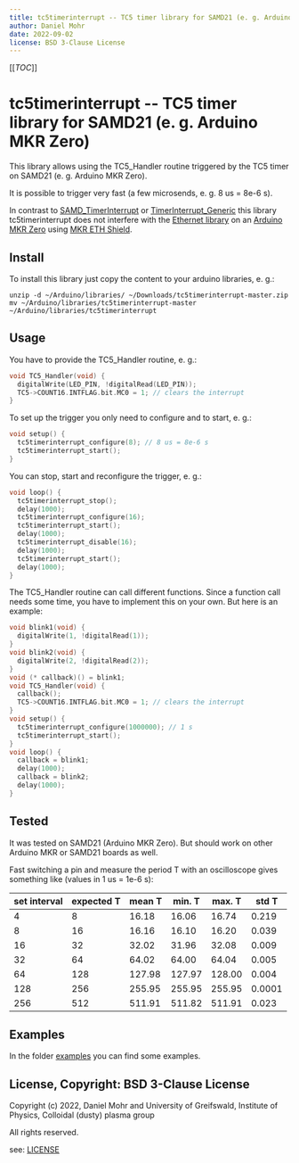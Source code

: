 ```yaml
---
title: tc5timerinterrupt -- TC5 timer library for SAMD21 (e. g. Arduino MKR Zero)
author: Daniel Mohr
date: 2022-09-02
license: BSD 3-Clause License
---
```


[[_TOC_]]

# tc5timerinterrupt -- TC5 timer library for SAMD21 (e. g. Arduino MKR Zero)

This library allows using the TC5_Handler routine triggered by
the TC5 timer on SAMD21 (e. g. Arduino MKR Zero).

It is possible to trigger very fast (a few microsends, e. g. 8 us = 8e-6 s).

In contrast to
[SAMD_TimerInterrupt](https://www.arduino.cc/reference/en/libraries/samd_timerinterrupt/)
or
[TimerInterrupt_Generic](https://www.arduino.cc/reference/en/libraries/timerinterrupt_generic/)
this library tc5timerinterrupt does not interfere with the
[Ethernet library](https://www.arduino.cc/reference/en/libraries/ethernet/)
on an [Arduino MKR Zero](https://docs.arduino.cc/hardware/mkr-zero) using
[MKR ETH Shield](https://docs.arduino.cc/hardware/mkr-eth-shield).

## Install

To install this library just copy the content to your arduino libraries, e. g.:

```shell
unzip -d ~/Arduino/libraries/ ~/Downloads/tc5timerinterrupt-master.zip
mv ~/Arduino/libraries/tc5timerinterrupt-master ~/Arduino/libraries/tc5timerinterrupt
```

## Usage

You have to provide the TC5_Handler routine, e. g.:

```c
void TC5_Handler(void) {
  digitalWrite(LED_PIN, !digitalRead(LED_PIN));
  TC5->COUNT16.INTFLAG.bit.MC0 = 1; // clears the interrupt
}
```

To set up the trigger you only need to configure and to start, e. g.:

```c
void setup() {
  tc5timerinterrupt_configure(8); // 8 us = 8e-6 s
  tc5timerinterrupt_start();
}
```

You can stop, start and reconfigure the trigger, e. g.:

```c
void loop() {
  tc5timerinterrupt_stop();
  delay(1000);
  tc5timerinterrupt_configure(16);
  tc5timerinterrupt_start();
  delay(1000);
  tc5timerinterrupt_disable(16);
  delay(1000);
  tc5timerinterrupt_start();
  delay(1000);
}
```

The TC5_Handler routine can call different functions. Since a function call
needs some time, you have to implement this on your own.
But here is an example:

```c
void blink1(void) {
  digitalWrite(1, !digitalRead(1));
}
void blink2(void) {
  digitalWrite(2, !digitalRead(2));
}
void (* callback)() = blink1;
void TC5_Handler(void) {
  callback();
  TC5->COUNT16.INTFLAG.bit.MC0 = 1; // clears the interrupt
}
void setup() {
  tc5timerinterrupt_configure(1000000); // 1 s
  tc5timerinterrupt_start();
}
void loop() {
  callback = blink1;
  delay(1000);
  callback = blink2;
  delay(1000);
}
```

## Tested

It was tested on SAMD21 (Arduino MKR Zero).
But should work on other Arduino MKR or SAMD21 boards as well.

Fast switching a pin and measure the period T with an oscilloscope gives
something like (values in 1 us = 1e-6 s):

| set interval | expected T | mean T | min. T | max. T | std T | 
| ------ | ------ | ------ | ------ | ------ | ------ |
| 4 | 8 | 16.18 | 16.06 | 16.74 | 0.219 |
| 8 | 16 | 16.16 | 16.10 | 16.20 | 0.039 |
| 16 | 32 | 32.02 | 31.96 | 32.08 | 0.009 |
| 32 | 64 | 64.02 | 64.00 | 64.04 | 0.005 |
| 64 | 128 | 127.98 | 127.97 | 128.00 | 0.004 |
| 128 | 256 | 255.95 | 255.95 | 255.95 | 0.0001 |
| 256 | 512 | 511.91 | 511.82 | 511.91 | 0.023 |

## Examples

In the folder [examples](examples) you can find some examples.

## License, Copyright: BSD 3-Clause License

Copyright (c) 2022, Daniel Mohr and University of Greifswald, Institute of Physics, Colloidal (dusty) plasma group

All rights reserved.

see: [LICENSE](LICENSE)
